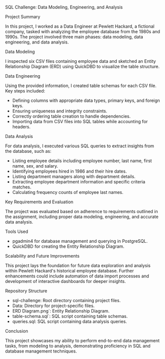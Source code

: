 SQL Challenge: Data Modeling, Engineering, and Analysis

Project Summary

In this project, I worked as a Data Engineer at Pewlett Hackard, a fictional company, tasked with analyzing the employee database from the 1980s and 1990s. The project involved three main phases: data modeling, data engineering, and data analysis.

Data Modeling

I inspected six CSV files containing employee data and sketched an Entity Relationship Diagram (ERD) using QuickDBD to visualize the table structure.

Data Engineering

Using the provided information, I created table schemas for each CSV file. Key steps included:
- Defining columns with appropriate data types, primary keys, and foreign keys.
- Ensuring uniqueness and integrity constraints.
- Correctly ordering table creation to handle dependencies.
- Importing data from CSV files into SQL tables while accounting for headers.

Data Analysis

For data analysis, I executed various SQL queries to extract insights from the database, such as:
- Listing employee details including employee number, last name, first name, sex, and salary.
- Identifying employees hired in 1986 and their hire dates.
- Listing department managers along with department details.
- Extracting employee department information and specific criteria matches.
- Calculating frequency counts of employee last names.

Key Requirements and Evaluation

The project was evaluated based on adherence to requirements outlined in the assignment, including proper data modeling, engineering, and accurate data analysis.

Tools Used

- pgadmin4 for database management and querying in PostgreSQL.
- QuickDBD for creating the Entity Relationship Diagram.

Scalability and Future Improvements

This project lays the foundation for future data exploration and analysis within Pewlett Hackard's historical employee database. Further enhancements could include automation of data import processes and development of interactive dashboards for deeper insights.

Repository Structure

- sql-challenge: Root directory containing project files.
-  Data: Directory for project-specific files.
-  ERD Diagram.png`: Entity Relationship Diagram.
-  table-schema.sql`: SQL script containing table schemas.
-  queries.sql: SQL script containing data analysis queries.

Conclusion

This project showcases my ability to perform end-to-end data management tasks, from modeling to analysis, demonstrating proficiency in SQL and database management techniques.
